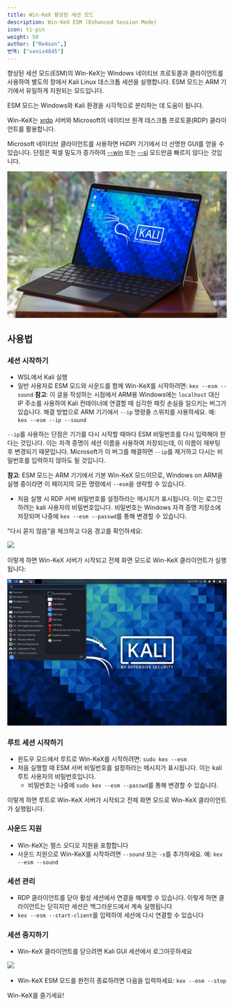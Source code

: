 ```yaml
---
title: Win-KeX 향상된 세션 모드
description: Win-KeX ESM (Enhanced Session Mode)
icon: ti-pin
weight: 50
author: ["Re4son",]
번역: ["xenix4845"]
---
```


향상된 세션 모드(ESM)의 Win-KeX는 Windows 네이티브 프로토콜과 클라이언트를 사용하여 별도의 창에서 Kali Linux 데스크톱 세션을 실행합니다. ESM 모드는 ARM 기기에서 유일하게 지원되는 모드입니다.

ESM 모드는 Windows와 Kali 환경을 시각적으로 분리하는 데 도움이 됩니다.

Win-KeX는 [xrdp](http://xrdp.org/) 서버와 Microsoft의 네이티브 원격 데스크톱 프로토콜(RDP) 클라이언트를 활용합니다.

Microsoft 네이티브 클라이언트를 사용하면 HiDPI 기기에서 더 선명한 GUI를 얻을 수 있습니다. 단점은 픽셀 밀도가 증가하여 [--win](/docs/wsl/win-kex-win/) 또는 [--sl](/docs/wsl/win-kex-sl/) 모드만큼 빠르지 않다는 것입니다.

![](win-kex-esm-arm.png)

## 사용법

### 세션 시작하기

- WSL에서 Kali 실행
- 일반 사용자로 ESM 모드와 사운드를 함께 Win-KeX를 시작하려면: `kex --esm --sound`
**참고**: 이 글을 작성하는 시점에서 ARM용 Windows에는 `localhost` 대신 IP 주소를 사용하여 Kali 컨테이너에 연결할 때 심각한 패킷 손실을 일으키는 버그가 있습니다. 해결 방법으로 ARM 기기에서 `--ip` 명령줄 스위치를 사용하세요. 예: `kex --esm --ip --sound`

`--ip`를 사용하는 단점은 기기를 다시 시작할 때마다 ESM 비밀번호를 다시 입력해야 한다는 것입니다. 이는 자격 증명이 세션 이름을 사용하여 저장되는데, 이 이름이 재부팅 후 변경되기 때문입니다. Microsoft가 이 버그를 해결하면 `--ip`를 제거하고 다시는 비밀번호를 입력하지 않아도 될 것입니다.

**참고**: ESM 모드는 ARM 기기에서 기본 Win-KeX 모드이므로, Windows on ARM을 실행 중이라면 이 페이지의 모든 명령에서 `--esm`을 생략할 수 있습니다.

- 처음 실행 시 RDP 서버 비밀번호를 설정하라는 메시지가 표시됩니다. 이는 로그인하려는 kali 사용자의 비밀번호입니다. 비밀번호는 Windows 자격 증명 저장소에 저장되며 나중에 `kex --esm --passwd`를 통해 변경할 수 있습니다.

"다시 묻지 않음"을 체크하고 다음 경고를 확인하세요:

![](RDP-Message-1.png)

이렇게 하면 Win-KeX 서버가 시작되고 전체 화면 모드로 Win-KeX 클라이언트가 실행됩니다:

![](../win-kex/win-kex-esm.png)

### 루트 세션 시작하기

- 윈도우 모드에서 루트로 Win-KeX를 시작하려면: `sudo kex --esm`
- 처음 실행할 때 ESM 서버 비밀번호를 설정하라는 메시지가 표시됩니다. 이는 kali 루트 사용자의 비밀번호입니다.
  - 비밀번호는 나중에 `sudo kex --esm --passwd`를 통해 변경할 수 있습니다.

이렇게 하면 루트로 Win-KeX 서버가 시작되고 전체 화면 모드로 Win-KeX 클라이언트가 실행됩니다.

### 사운드 지원

- Win-KeX는 펄스 오디오 지원을 포함합니다
- 사운드 지원으로 Win-KeX를 시작하려면 `--sound` 또는 `-s`를 추가하세요. 예: `kex --esm --sound`

### 세션 관리

- RDP 클라이언트를 닫아 활성 세션에서 연결을 해제할 수 있습니다. 이렇게 하면 클라이언트는 닫히지만 세션은 백그라운드에서 계속 실행됩니다
- `kex --esm --start-client`를 입력하여 세션에 다시 연결할 수 있습니다

### 세션 중지하기

- Win-KeX 클라이언트를 닫으려면 Kali GUI 세션에서 로그아웃하세요

![](win-kex-2.png)

- Win-KeX ESM 모드를 완전히 종료하려면 다음을 입력하세요: `kex --esm --stop`

Win-KeX를 즐기세요!
